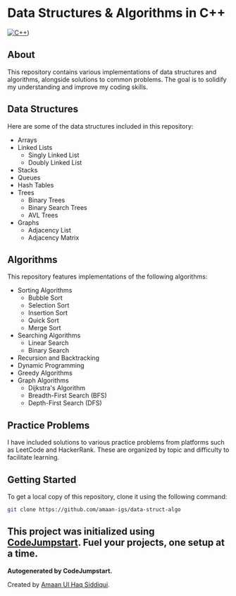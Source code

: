 # Data Structures & Algorithms in C++
[![C++](https://github.com/MakeContributions/DSA/actions/workflows/cpp.yml/badge.svg)](https://github.com/amaan-igs/data-struct-algo/actions/))
## About

This repository contains various implementations of data structures and algorithms, alongside solutions to common problems. The goal is to solidify my understanding and improve my coding skills.

## Data Structures 

Here are some of the data structures included in this repository:

- Arrays
- Linked Lists
  - Singly Linked List
  - Doubly Linked List
- Stacks
- Queues
- Hash Tables
- Trees
  - Binary Trees
  - Binary Search Trees
  - AVL Trees
- Graphs
  - Adjacency List
  - Adjacency Matrix

## Algorithms

This repository features implementations of the following algorithms:

- Sorting Algorithms
  - Bubble Sort
  - Selection Sort
  - Insertion Sort
  - Quick Sort
  - Merge Sort
- Searching Algorithms
  - Linear Search
  - Binary Search
- Recursion and Backtracking
- Dynamic Programming
- Greedy Algorithms
- Graph Algorithms
  - Dijkstra's Algorithm
  - Breadth-First Search (BFS)
  - Depth-First Search (DFS)

## Practice Problems

I have included solutions to various practice problems from platforms such as LeetCode and HackerRank. These are organized by topic and difficulty to facilitate learning.

## Getting Started

To get a local copy of this repository, clone it using the following command:

```bash
git clone https://github.com/amaan-igs/data-struct-algo
```

This project was initialized using [CodeJumpstart](https://marketplace.visualstudio.com/items?itemName=amaan-ul-haq-siddiqui.codejumpstart). Fuel your projects, one setup at a time.
---
**Autogenerated by CodeJumpstart.**

Created by [Amaan Ul Haq Siddiqui](https://www.linkedin.com/in/amaanulhaqsiddiqui/).
